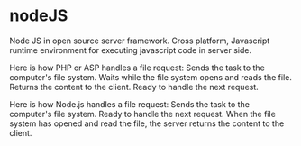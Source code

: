 # nodeJS

Node JS in open source server framework.
Cross platform, Javascript runtime environment for executing javascript code in server side.

Here is how PHP or ASP handles a file request:
Sends the task to the computer's file system.
Waits while the file system opens and reads the file.
Returns the content to the client.
Ready to handle the next request.

Here is how Node.js handles a file request:
Sends the task to the computer's file system.
Ready to handle the next request.
When the file system has opened and read the file, the server returns the content to the client.

